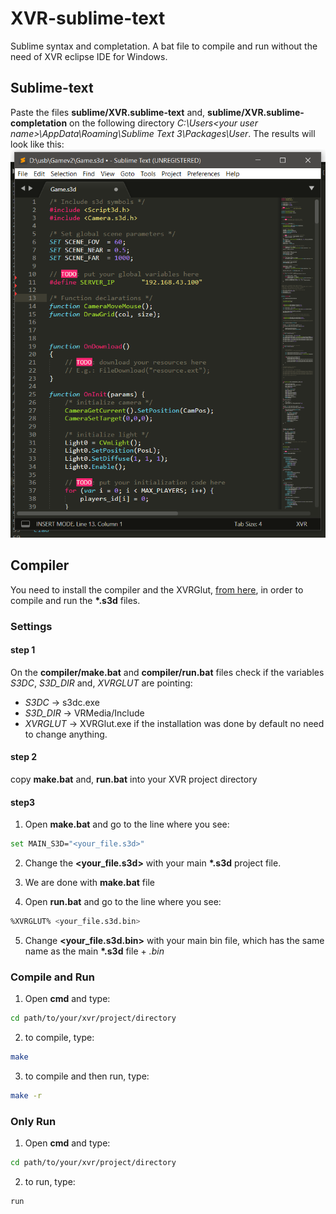# XVR-sublime-text
Sublime syntax and completation. A bat file to compile and run without the need of XVR eclipse IDE for Windows.

## Sublime-text
Paste the files __sublime/XVR.sublime-text__ and, __sublime/XVR.sublime-completation__ on the following directory *C:\Users\<your user name>\AppData\Roaming\Sublime Text 3\Packages\User*. The results will look like this:
	![alt text](https://github.com/ckevar/XVR-sublime/blob/master/img/img.png)


## Compiler

You need to install the compiler and the XVRGlut, [from here](https://sourceforge.net/projects/xvrstudio/files/),  in order to compile and run the __*.s3d__ files.

### Settings

#### step 1
On the __compiler/make.bat__ and __compiler/run.bat__ files check if the variables *S3DC*, *S3D_DIR* and, *XVRGLUT* are pointing:
- *S3DC* -> s3dc.exe
- *S3D_DIR* -> VRMedia/Include
- *XVRGLUT* -> XVRGlut.exe
if the installation was done by default no need to change anything.

#### step 2
copy __make.bat__ and, __run.bat__ into your XVR project directory

####  step3 
1. Open __make.bat__ and go to the line where you see:
```bash
set MAIN_S3D="<your_file.s3d>"
```
2. Change the __<your_file.s3d>__ with your main __*.s3d__ project file.

3. We are done with __make.bat__ file

4. Open __run.bat__ and go to the line where you see:
```bash
%XVRGLUT% <your_file.s3d.bin>
```
5. Change __<your_file.s3d.bin>__ with your main bin file, which has the same name as the main __*.s3d__ file + _.bin_

### Compile and Run
1. Open __cmd__ and type:
```bash
cd path/to/your/xvr/project/directory
```
2. to compile, type:
```bash
make
```
3. to compile and then run, type:
```bash
make -r
```

### Only Run
1. Open __cmd__ and type:
```bash
cd path/to/your/xvr/project/directory
```
2. to run, type:
```bash
run
```